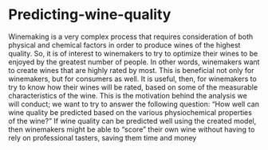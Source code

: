 # Predicting-wine-quality
Winemaking is a very complex process that requires consideration of both physical and chemical factors in order to produce wines of the highest quality. So, it is of interest to winemakers to try to optimize their wines to be enjoyed by the greatest number of people. In other words, winemakers want to create wines that are highly rated by most. This is beneficial not only for winemakers, but for consumers as well. It is useful, then, for winemakers to try to know how their wines will be rated, based on some of the measurable characteristics of the wine. This is the motivation behind the analysis we will conduct; we want to try to answer the following question: “How well can wine quality be predicted based on the various physiochemical properties of the wine?” If wine quality can be predicted well using the created model, then winemakers might be able to “score” their own wine without having to rely on professional tasters, saving them time and money
